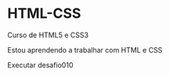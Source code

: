 # HTML-CSS
 Curso de HTML5 e CSS3

Estou aprendendo a trabalhar com HTML e CSS

<a ref="https://braiangomes.github.io/HTML-CSS/desafio010/android.html"> Executar desafio010</a>
